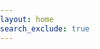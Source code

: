 ```yaml
---
layout: home
search_exclude: true
---
```

<html lang="en">
<!--This code was based on ChatGPT -->
<head>
    <meta charset="UTF-8">
    <meta http-equiv="X-UA-Compatible" content="IE=edge">
    <meta name="viewport" content="width=device-width, initial-scale=1.0">
    <title>Parallax Scrolling</title>
    <style>
        /* Add some basic styling */
        body, html {
            margin: 0;
            padding: 0;
            height: 100%;
            scroll-behavior: smooth;
        }
        .parallax-container {
            height: 300%; /* Set the height to allow for scrolling */
            width: 100%;
            overflow-x: hidden;
            overflow-y: auto;
            position: relative;
            padding-top: 20px; /* Add padding to push everything down */
        }
        .parallax-image {
            background-attachment: fixed; /* Fix the background image for parallax effect */
            background-size: cover;
            background-position: center;
            height: calc(100vh - 3px); /* Set height to viewport height minus 3 pixels */
            width: 100%;
            display: flex;
            justify-content: center;
            align-items: center;
            margin: 0; /* Remove extra margin for smooth transition */
        }
        /* Add spacing between images */
        .spacer {
            height: 30vh; /* Set the height of the spacer */
            display: flex;
            justify-content: center; /* Center the content horizontally */
            align-items: center; /* Center the content vertically */
        }
        /* Style the links in the spacers */
        .spacer a {
            font-size: 96px; /* Set text font size to 4 times bigger (4 * 24) */
            font-weight: bold; /* Make text bold */
            color: blue; /* Set text color */
            text-decoration: none; /* Remove underline */
        }
    </style>
</head>

<body>

<div class="parallax-container">
    <!-- Water Polo section -->
    <div class="parallax-image" style="background-image: url('https://w0.peakpx.com/wallpaper/595/522/HD-wallpaper-grapefruit-lemonade-pink-drink-lemon-lime.jpg')">
    </div>
    <!-- Spacer between Water Polo and Fitness -->
    <div class="spacer">
        <a href="{{site.baseurl}}/score/">Water Polo</a>
    </div>
    <!-- Fitness section -->
    <div class="parallax-image" style="background-image: url('https://www.sleep.org.au/image_cache/sleep/default_main_image_001-380x214.jpeg')">
    </div>
    <!-- Spacer between Fitness and TBFT Simulator -->
    <div class="spacer">
        <a href="{{site.baseurl}}/fitness.html">Fitness</a>
    </div>
    <!-- TBFT Simulator section -->
    <div class="parallax-image" style="background-image: url('https://cdn.vox-cdn.com/thumbor/rugU544JimUJ6WKr9TJEUY2duYk=/0x0:2040x1360/1820x1213/filters:focal(907x191:1233x517):format(webp)/cdn.vox-cdn.com/uploads/chorus_image/image/69435130/tarkov_hero.0.jpg')">
    </div>
    <!-- Spacer after TBFT Simulator -->
    <div class="spacer">
        <a href="{{site.baseurl}}/main_menu">TBFT Simulator</a>
    </div>
</div>

<script>
    /* Sets up the different images used when rotating through images, can add new ones into each list, are all organized based on the different heading they appear under */
    const images = [
        [
            "https://t3.ftcdn.net/jpg/02/63/47/62/360_F_263476261_hmLxE3xIQHY8KF1PRxGFCMyLBdjKxZnU.jpg",
            "https://wallpapers.com/images/hd/water-polo-yellow-ball-436aaksptls4edif.jpg",
            "https://res.cloudinary.com/usopc-prod/image/upload/v1684930080/TeamUSA%20Assets/Migration/Pages/Johnson_Ashleigh_070222_1440x810_Updated.jpg"
        ],
        [
            "https://insider.fitt.co/wp-content/uploads/2024/02/AssaultFitness_Runner_0611-e1709038770512.jpeg",
            "https://ascendancyfitnessgym.com/img/gallery/gymfloor5.jpg",
            "https://www.pennmedicine.org/-/media/images/miscellaneous/fitness%20and%20sports/fitness_gear_purple.ashx",
            "https://media.istockphoto.com/id/1385881889/photo/modern-gym-interior-with-barbell-dumbbells-exercise-bike-and-ultraviolet-neon-lights.jpg?s=612x612&w=0&k=20&c=GidJT63_7UICAyOewzaK-Fl2GFPBNqR0_4PYYEYugCQ="
        ],
        [
            "https://cdn.vox-cdn.com/thumbor/rugU544JimUJ6WKr9TJEUY2duYk=/0x0:2040x1360/1820x1213/filters:focal(907x191:1233x517):format(webp)/cdn.vox-cdn.com/uploads/chorus_image/image/69435130/tarkov_hero.0.jpg",
            "https://www.esports.net/wp-content/uploads/2023/11/escape-from-tarkov-t-e1700029789713.jpg",
            "https://www.nme.com/wp-content/uploads/2023/01/Escape-From-Tarkov-Streets-of-Tarkov-1392x884.jpg"
        ]
    ];

    const parallaxImages = document.querySelectorAll('.parallax-image');
    let currentImageIndex = [0, 0, 0];

    // Function to change images
    function changeImages() {
        parallaxImages.forEach((image, index) => {
            const imagesIndex = currentImageIndex[index];
            image.style.backgroundImage = `url('${images[index][imagesIndex]}')`;
            currentImageIndex[index] = (imagesIndex + 1) % images[index].length;
        });
    }

    // Initial call to change images
    changeImages();

    // Change images every 3 seconds
    setInterval(changeImages, 3000);
</script>

</body>
</html>
